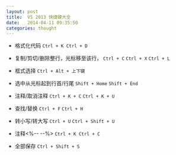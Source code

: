 ```yaml
---
layout: post
title:  VS 2013 快捷键大全
date:   2014-04-11 09:35:50
categories: thought
---
```


- 格式化代码 `Ctrl + K Ctrl + D`

- 复制/剪切/删除整行，光标移至该行， `Ctrl + C`  `Ctrl + X`  `Ctrl + L`  

- 框式选择 `Ctrl + Alt + 上下键`  

- 选中从光标起到行首/行尾 `Shift + Home`  `Shift + End`  

- 注释/取消注释 `Ctrl + K + C`  `Ctrl + K + U`  

- 查找/替换 `Ctrl + F`  `Ctrl + H`  

- 转小写/转大写 `Ctrl + U`  `Ctrl + Shift + U`

- 注释<%--  --%> `Ctrl + K Ctrl + C` 

- 全部保存 `Ctrl + Shift + S`    


    





 
